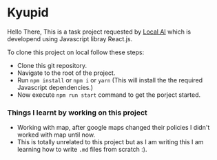 # Kyupid

Hello There,
This is a task project requested by [Local AI](https://www.locale.ai/) which is developend using Javascript libray React.js.

To clone this project on local follow these steps:

- Clone this git repository.
- Navigate to the root of the project.
- Run `npm install` or `npm i` or `yarn` (This will install the the required Javascript dependencies.)
- Now execute `npm run start` command to get the porject started.

### Things I learnt by working on this project

- Working with map, after google maps changed their policies I didn't worked with map until now.
- This is totally unrelated to this project but as I am writing this I am learning how to write `.md` files from scratch :).
